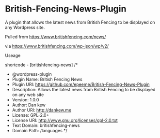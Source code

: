 # British-Fencing-News-Plugin
A plugin that allows the latest news from British Fencing to be displayed on any Wordpress site.

Pulled from https://www.britishfencing.com/news/

via https://www.britishfencing.com/wp-json/wp/v2/

Useage

shortcode - [britishfencing-news]
/*
 * @wordpress-plugin
 * Plugin Name:       British Fencing News
 * Plugin URI:        https://github.com/epeeme/British-Fencing-News-Plugin
 * Description:       Allows the latest news from British Fencing to be displayed on any web site
 * Version:           1.0.0
 * Author:            Dan kew
 * Author URI:        http://dankew.me
 * License:           GPL-2.0+
 * License URI:       http://www.gnu.org/licenses/gpl-2.0.txt
 * Text Domain:       britishfencing-news
 * Domain Path:       /languages
 */
